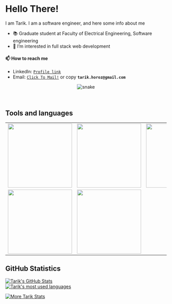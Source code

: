 # Hello There!

I am Tarik. I am a software engineer, and here some info about me
- 📚 Graduate student at Faculty of Electrical Engineering, Software engineering
- 👀 I’m interested in full stack web development

#### 📫 How to reach me
- LinkedIn: [`Profile link`](https://www.linkedin.com/in/mr-horozovic/)
- Email: [`Click To Mail!`](mailto:tarik.horoz@gmail.com) or copy **`tarik.horoz@gmail.com`**

<p align="center">
  <img src="https://github.com/akshitagupta15june/akshitagupta15june/blob/output/github-contribution-grid-snake.svg" alt="snake"></center>
</p>
<br>

## Tools and languages
<table>
  <tr>
      <td><img src="https://cdn.iconscout.com/icon/free/png-256/laravel-3-1175147.png?raw=true" width="200"></td>
      <td><img src="https://cdn.iconscout.com/icon/free/png-256/javascript-1-225993.png?raw=true" width="200"></td>
      <td><img src="https://cdn.iconscout.com/icon/free/png-256/php-2752101-2284918.png?raw=true" width="200"></td>
      <td><img src="https://cdn.iconscout.com/icon/free/png-256/mysql-3521596-2945040.png?raw=true" width="200"></td>
      <td><img src="https://cdn.iconscout.com/icon/free/png-256/node-js-1174925.png" width="200"></td>
      <td><img src="https://cdn.iconscout.com/icon/free/png-256/vuejs-1175052.png" width="200"></td>
      <td><img src="https://cdn.iconscout.com/icon/free/png-256/java-60-1174953.png" width="200"></td>
      <td><img src="https://cdn.iconscout.com/icon/free/png-256/kotlin-2038873-1720086.png" width="200"></td>
      <td><img src="https://cdn.iconscout.com/icon/free/png-256/c-57-1175191.png" width="200"></td>
      <td><img src="https://styles.redditmedia.com/t5_2qh6x/styles/communityIcon_xgorujtjrj571.png?width=256&s=12f60b3bcbd6ac2aea90e277b1ff327f91523032" width="200"></td>
      <td><img src="https://camo.githubusercontent.com/63a0652105f53ca10fd7bb584ec3326ffda6c6988ca944bb21f6ba0d764bf8be/68747470733a2f2f63646e2e69636f6e73636f75742e636f6d2f69636f6e2f667265652f706e672d3132382f68746d6c352d34302d313137353139332e706e67?raw=true" width="200"></td>
      <td><img src="https://camo.githubusercontent.com/16243b90ca0de67f1183e67f41fc6383ca998d81c3dd7166b32eda4db307f919/68747470733a2f2f63646e2e69636f6e73636f75742e636f6d2f69636f6e2f667265652f706e672d3132382f637373332d31312d313137353233392e706e67" width="200"></td>
      <td><img src="https://camo.githubusercontent.com/2297aeb5bcb2b38bb190fcae27e1bf9b0fe08699446c23d48585443881bce4c3/68747470733a2f2f63646e2e69636f6e73636f75742e636f6d2f69636f6e2f667265652f706e672d3132382f6769742d31382d313137353231392e706e67" width="200"></td>
  </tr>
  <tr>
    <td><img src="https://camo.githubusercontent.com/7dd0ebf7a227b0f848f30a3dbd647a682075031e1010b19a7a41e366d281ce2b/68747470733a2f2f63646e2e69636f6e73636f75742e636f6d2f69636f6e2f667265652f706e672d3132382f626f6f7473747261702d3232363037372e706e67?raw=true" width="200"></td>
    <td><img src="https://cdn.iconscout.com/icon/free/png-256/visual-studio-code-3251603-2724650.png?raw=true" width="200"></td>
  </tr>

</table>

## GitHub Statistics
[![Tarik's GitHub Stats](https:/github-readme-stats-git-master-herr-hauptmann.vercel.app/api?username=Herr-Hauptmann&show_icons=true&theme=radical)](https://github.com/Herr-Hauptmann?tab=overview)
<br>
<a href="https://github.com/Herr-Hauptmann?tab=overview">
<img align="center" alt="Tarik's most used languages" src="https://github-readme-stats-git-master-herr-hauptmann.vercel.app/api/top-langs/?username=Herr-Hauptmann&layout=compact&langs_count=9&theme=radical&exclude_repo=Optifine-Mod-Coder-Pack-1.16.1,Projects"/>
<p><img align="center" src="https://github-readme-streak-stats.herokuapp.com/?user=Herr-Hauptmann&theme=radical" alt="More Tarik Stats" /></p>
</a>

